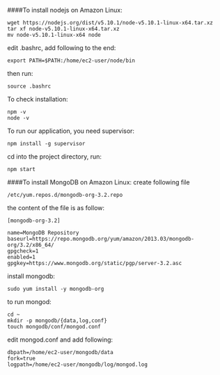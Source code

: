 ####To install nodejs on Amazon Linux:
```
wget https://nodejs.org/dist/v5.10.1/node-v5.10.1-linux-x64.tar.xz
tar xf node-v5.10.1-linux-x64.tar.xz
mv node-v5.10.1-linux-x64 node
```
edit .bashrc, add following to the end:
```
export PATH=$PATH:/home/ec2-user/node/bin
```

then run:

```
source .bashrc
```

To check installation:

```
npm -v
node -v
```

To run our application, you need supervisor:
```
npm install -g supervisor
```

cd into the project directory, run:

```
npm start
```




####To install MongoDB on Amazon Linux:
create following file
```
/etc/yum.repos.d/mongodb-org-3.2.repo 
```

the content of the file is as follow:

```
[mongodb-org-3.2]

name=MongoDB Repository
baseurl=https://repo.mongodb.org/yum/amazon/2013.03/mongodb-org/3.2/x86_64/
gpgcheck=1
enabled=1
gpgkey=https://www.mongodb.org/static/pgp/server-3.2.asc
```

install mongodb:

```
sudo yum install -y mongodb-org
```

to run mongod:

```
cd ~
mkdir -p mongodb/{data,log,conf}
touch mongodb/conf/mongod.conf
```
edit mongod.conf and add following:

```
dbpath=/home/ec2-user/mongodb/data
fork=true
logpath=/home/ec2-user/mongodb/log/mongod.log
```


 